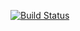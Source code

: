[![Build Status](https://api.cirrus-ci.com/github/korneef/ajs_20_5_oop.svg)](https://cirrus-ci.com/github/korneef/ajs_20_5_oop)
